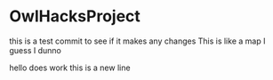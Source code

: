 # OwlHacksProject
this is a test commit to see if it makes any changes
This is like a map I guess I dunno



hello does work
this is a new line
